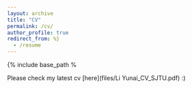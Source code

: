 ```yaml
---
layout: archive
title: "CV"
permalink: /cv/
author_profile: true
redirect_from: %}
  - /resume
---
```


{% include base_path %

Please check my latest cv [here](files/Li Yunai_CV_SJTU.pdf) :)
